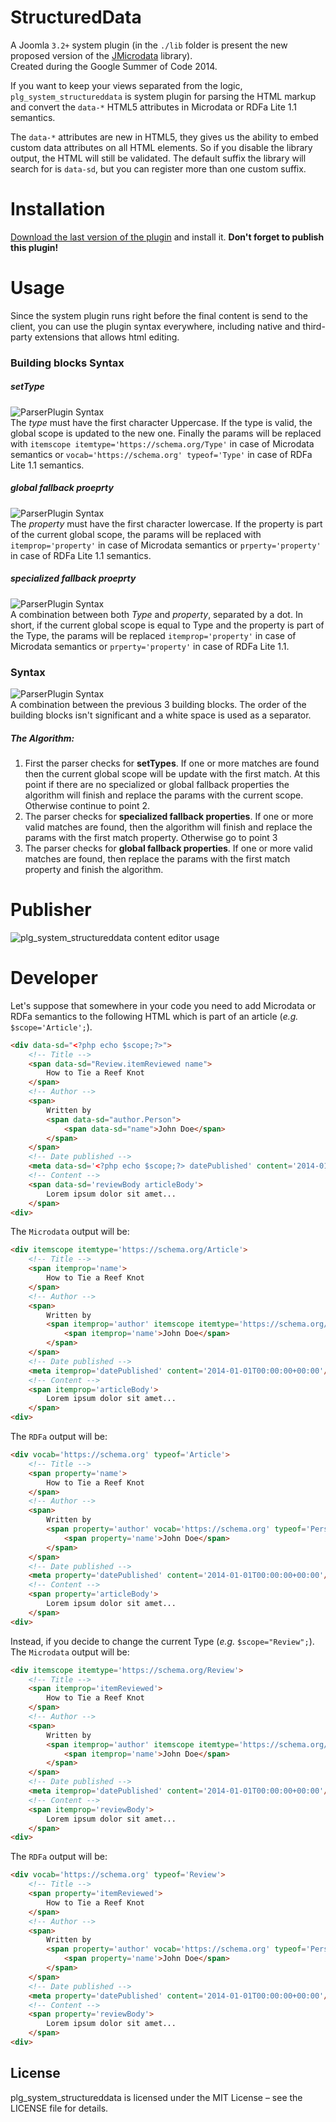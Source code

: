 StructuredData
==============
A Joomla ```3.2+``` system plugin (in the ```./lib``` folder is present the new proposed version of the [JMicrodata](https://github.com/joomla/joomla-cms/tree/master/libraries/joomla/microdata "JMicrodata") library).  
Created during the Google Summer of Code 2014.

If you want to keep your views separated from the logic, ```plg_system_structureddata``` is system plugin for parsing the HTML markup and convert the ```data-*``` HTML5 attributes in Microdata or RDFa Lite 1.1 semantics.  

The ```data-*``` attributes are new in HTML5, they gives us the ability to embed custom data attributes on all HTML elements. So if you disable the library output, the HTML will still be validated. The default suffix the library will search for is ```data-sd```, but you can register more than one custom suffix.  

Installation
============
[Download the last version of the plugin](https://github.com/PAlexcom/plg_system_structureddata/archive/master.zip "Download plg_system_structureddata") and install it. __Don't forget to publish this plugin!__

Usage
=====
Since the system plugin runs right before the final content is send to the client, you can use the plugin syntax everywhere, including native and third-party extensions that allows html editing.
### Building blocks Syntax
##### setType
![ParserPlugin Syntax](https://palexcom.github.io/PHPStructuredData/images/parser-plugin-syntax-v1.3.0-setType.png)  
The _type_ must have the first character Uppercase. If the type is valid, the global scope is updated to the new one. Finally the params will be replaced with ```itemscope itemtype='https://schema.org/Type'``` in case of Microdata semantics or ```vocab='https://schema.org' typeof='Type'``` in case of RDFa Lite 1.1 semantics.  
  
##### global fallback proeprty
![ParserPlugin Syntax](https://palexcom.github.io/PHPStructuredData/images/parser-plugin-syntax-v1.3.0-global.png)  
The _property_ must have the first character lowercase. If the property is part of the current global scope, the params will be replaced with ```itemprop='property'``` in case of Microdata semantics or ```prperty='property'``` in case of RDFa Lite 1.1 semantics.  

##### specialized fallback proeprty
![ParserPlugin Syntax](https://palexcom.github.io/PHPStructuredData/images/parser-plugin-syntax-v1.3.0-specialized.png)  
A combination between both _Type_ and _property_, separated by a dot. In short, if the current global scope is equal to Type and the property is part of the Type, the params will be replaced ```itemprop='property'``` in case of Microdata semantics or ```prperty='property'``` in case of RDFa Lite 1.1.  
  
### Syntax
![ParserPlugin Syntax](https://palexcom.github.io/PHPStructuredData/images/parser-plugin-syntax-v1.3.0.png)  
A combination between the previous 3 building blocks. The order of the building blocks isn't significant and a white space is used as a separator.  
##### The Algorithm:
1. First the parser checks for __setTypes__. If one or more matches are found then the current global scope will be update with the first match. At this point if there are no specialized or global fallback properties the algorithm will finish and replace the params with the current scope. Otherwise continue to point 2.  
2. The parser checks for __specialized fallback properties__. If one or more valid matches are found, then the algorithm will finish and replace the params with the first match property. Otherwise go to point 3
3. The parser checks for __global fallback properties__. If one or more valid matches are found, then replace the params with the first match property and finish the algorithm.

Publisher
=========
![plg_system_structureddata content editor usage](https://palexcom.github.io/plg_system_structureddata/images/plg_system_structureddata-editor.png)

Developer
=========
Let's suppose that somewhere in your code you need to add Microdata or RDFa semantics to the following HTML which is part of an article (_e.g._ ```$scope='Article';```).
```html
<div data-sd="<?php echo $scope;?>">
    <!-- Title -->
    <span data-sd="Review.itemReviewed name">
        How to Tie a Reef Knot
    </span>
    <!-- Author -->
    <span>
        Written by
        <span data-sd="author.Person">
            <span data-sd="name">John Doe</span>
        </span>
    </span>
    <!-- Date published -->
    <meta data-sd='<?php echo $scope;?> datePublished' content='2014-01-01T00:00:00+00:00'/>1 January 2014
    <!-- Content -->
    <span data-sd='reviewBody articleBody'>
        Lorem ipsum dolor sit amet...
    </span>
<div>
```
The ```Microdata``` output will be:
```html
<div itemscope itemtype='https://schema.org/Article'>
    <!-- Title -->
    <span itemprop='name'>
        How to Tie a Reef Knot
    </span>
    <!-- Author -->
    <span>
        Written by
        <span itemprop='author' itemscope itemtype='https://schema.org/Person'>
            <span itemprop='name'>John Doe</span>
        </span>
    </span>
    <!-- Date published -->
    <meta itemprop='datePublished' content='2014-01-01T00:00:00+00:00'/>1 January 2014
    <!-- Content -->
    <span itemprop='articleBody'>
        Lorem ipsum dolor sit amet...
    </span>
<div>
```
The ```RDFa``` output will be:
```html
<div vocab='https://schema.org' typeof='Article'>
    <!-- Title -->
    <span property='name'>
        How to Tie a Reef Knot
    </span>
    <!-- Author -->
    <span>
        Written by
        <span property='author' vocab='https://schema.org' typeof='Person'>
            <span property='name'>John Doe</span>
        </span>
    </span>
    <!-- Date published -->
    <meta property='datePublished' content='2014-01-01T00:00:00+00:00'/>1 January 2014
    <!-- Content -->
    <span property='articleBody'>
        Lorem ipsum dolor sit amet...
    </span>
<div>
```
Instead, if you decide to change the current Type (_e.g._ ```$scope="Review";```).  
The ```Microdata``` output will be:
```html
<div itemscope itemtype='https://schema.org/Review'>
    <!-- Title -->
    <span itemprop='itemReviewed'>
        How to Tie a Reef Knot
    </span>
    <!-- Author -->
    <span>
        Written by
        <span itemprop='author' itemscope itemtype='https://schema.org/Person'>
            <span itemprop='name'>John Doe</span>
        </span>
    </span>
    <!-- Date published -->
    <meta itemprop='datePublished' content='2014-01-01T00:00:00+00:00'/>1 January 2014
    <!-- Content -->
    <span itemprop='reviewBody'>
        Lorem ipsum dolor sit amet...
    </span>
<div>
```
The ```RDFa``` output will be:
```html
<div vocab='https://schema.org' typeof='Review'>
    <!-- Title -->
    <span property='itemReviewed'>
        How to Tie a Reef Knot
    </span>
    <!-- Author -->
    <span>
        Written by
        <span property='author' vocab='https://schema.org' typeof='Person'>
            <span property='name'>John Doe</span>
        </span>
    </span>
    <!-- Date published -->
    <meta property='datePublished' content='2014-01-01T00:00:00+00:00'/>1 January 2014
    <!-- Content -->
    <span property='reviewBody'>
        Lorem ipsum dolor sit amet...
    </span>
<div>
```

License
-------
plg_system_structureddata is licensed under the MIT License – see the LICENSE file for details.